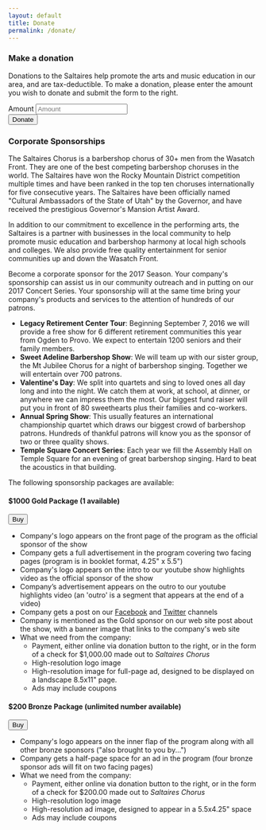 ```yaml
---
layout: default
title: Donate
permalink: /donate/
---
```


### Make a donation

<div class="row">
  <div class="col-md-8">
    <p>Donations to the Saltaires help promote the arts and music education in our area,
    and are tax-deductible. To make a donation, please enter the amount you wish to
    donate and submit the form to the right.</p>
  </div>
  <div class="col-md-4">
    <form action="" method="POST" class="form-inline">
      <div id="error_explanation"></div>
      <div class="form-group">
        <label class="sr-only" for="amount">Amount</label>
        <input type="text" class="form-control" id="amount" placeholder="Amount">
      </div>
      <button type="submit" class="btn btn-default" id="donateButton">Donate</button>
    </form>
  </div>
</div>
<script src="https://checkout.stripe.com/checkout.js"></script>
<script>
function validateAmount(amount) {
  amount = amount.replace(/\$/g, '').replace(/\,/g, '')
  amount = parseFloat(amount);
  if (isNaN(amount)) {
    $('#error_explanation').html('<p>Please enter a valid amount in USD ($).</p>');
  }
  else if (amount < 5.00) {
    $('#error_explanation').html('<p>Donation amount must be at least $5.</p>');
  }
  else {
    amount = amount * 100; // Needs to be an integer!
  }
  return amount;
}

var handler = StripeCheckout.configure({
  key: 'pk_live_OQBvwJEC1ALJMWBN59v0YWb3',
  locale: 'auto',
  name: 'Saltaires',
  description: 'One-time donation',
  token: function(token) {
    var payload = {
      receipt_email: token.email,
      amount: validateAmount($('input#amount').val()),
      description: 'Saltaires Donation',
      source: token.id
    };
    function success(data) {
      window.location.replace("/thanks");
    }
    $('body').prepend('<div class="loading">Loading&#8230;</div>');
    $.ajax({
      contentType: 'application/json',
      data:        JSON.stringify(payload),
      dataType:    'json',
      success:     success,
      processData: false,
      type:        'POST',
      url:         'https://a6k1frmt6f.execute-api.us-west-2.amazonaws.com/prod'
    });
  }
});

$('#donateButton').on('click', function(e) {
  e.preventDefault();
  $('#error_explanation').html('');
  var amount = validateAmount($('input#amount').val());
  if (amount >= 500) {
    handler.open({ amount: Math.round(amount) });
  }
});

$(window).on('popstate', function() {
  handler.close();
});
</script>

### Corporate Sponsorships

The Saltaires Chorus is a barbershop chorus of 30+ men from the Wasatch Front. They are one
of the best competing barbershop choruses in the world. The Saltaires have won the Rocky
Mountain District competition multiple times and have been ranked in the top ten choruses
internationally for five consecutive years. The Saltaires have been officially named "Cultural
Ambassadors of the State of Utah" by the Governor, and have received the prestigious
Governor's Mansion Artist Award.

In addition to our commitment to excellence in the performing arts, the Saltaires is a partner with
businesses in the local community to help promote music education and barbershop harmony at
local high schools and colleges. We also provide free quality entertainment for senior
communities up and down the Wasatch Front.

Become a corporate sponsor for the 2017 Season. Your company's sponsorship can assist us
in our community outreach and in putting on our 2017 Concert Series. Your sponsorship will at
the same time bring your company's products and services to the attention of hundreds of our
patrons.

* **Legacy Retirement Center Tour**: Beginning September 7, 2016 we will provide a free show for 6 different retirement communities this year from Ogden to Provo. We expect to entertain 1200 seniors and their family members.
* **Sweet Adeline Barbershop Show**: We will team up with our sister group, the Mt Jubilee Chorus for a night of barbershop singing. Together we will entertain over 700 patrons.
* **Valentine's Day**: We split into quartets and sing to loved ones all day long and into the night. We catch them at work, at school, at dinner, or anywhere we can impress them the most. Our biggest fund raiser will put you in front of 80 sweethearts plus their families and co-workers.
* **Annual Spring Show**: This usually features an international championship quartet which draws our biggest crowd of barbershop patrons. Hundreds of thankful patrons will know you as the sponsor of two or three quality shows.
* **Temple Square Concert Series**: Each year we fill the Assembly Hall on Temple Square for an evening of great barbershop singing. Hard to beat the acoustics in that building.

The following sponsorship packages are available:

<div class="row">
  <div class="col-md-10">
    <h4>$1000 Gold Package (1 available)</h4>
  </div>
  <div class="col-md-2">
    <form action="" method="POST" class="form-inline">
      <button type="submit" class="btn btn-default" id="donateButtonGold">Buy</button>
    </form>
  </div>
</div>
<script>
$('#donateButtonGold').on('click', function(e) {
  e.preventDefault();
  handler.open({ amount: 100000 });
});
</script>

* Company's logo appears on the front page of the program as the official sponsor of the show
* Company gets a full advertisement in the program covering two facing pages (program is in booklet format, 4.25" x 5.5")
* Company's logo appears on the intro to our youtube show highlights video as the official sponsor of the show
* Company’s advertisement appears on the outro to our youtube highlights video (an 'outro' is a segment that appears at the end of a video)
* Company gets a post on our [Facebook](https://www.facebook.com/TheSaltaires/) and [Twitter](https://twitter.com/thesaltaires) channels
* Company is mentioned as the Gold sponsor on our web site post about the show, with a banner image that links to the company's web site
* What we need from the company:
  * Payment, either online via donation button to the right, or in the form of a check for $1,000.00 made out to *Saltaires Chorus*
  * High-resolution logo image
  * High-resolution image for full-page ad, designed to be displayed on a landscape 8.5x11" page.
  * Ads may include coupons


<div class="row">
  <div class="col-md-10">
    <h4>$200 Bronze Package (unlimited number available)</h4>
  </div>
  <div class="col-md-2">
    <form action="" method="POST" class="form-inline">
      <button type="submit" class="btn btn-default" id="donateButtonBronze">Buy</button>
    </form>
  </div>
</div>
<script>
$('#donateButtonBronze').on('click', function(e) {
  e.preventDefault();
  handler.open({ amount: 20000 });
});
</script>

* Company's logo appears on the inner flap of the program along with all other bronze sponsors ("also brought to you by...")
* Company gets a half-page space for an ad in the program (four bronze sponsor ads will fit on two facing pages)
* What we need from the company:
  * Payment, either online via donation button to the right, or in the form of a check for $200.00 made out to *Saltaires Chorus*
  * High-resolution logo image
  * High-resolution ad image, designed to appear in a 5.5x4.25" space
  * Ads may include coupons
